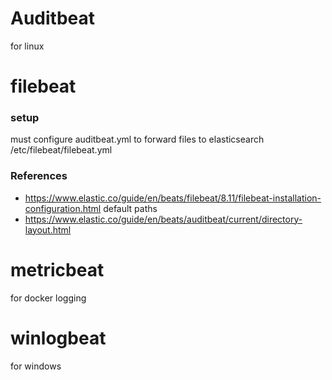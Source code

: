 # Auditbeat
for linux

# filebeat

### setup
must configure auditbeat.yml to forward files to elasticsearch
/etc/filebeat/filebeat.yml

### References
- https://www.elastic.co/guide/en/beats/filebeat/8.11/filebeat-installation-configuration.html
default paths
- https://www.elastic.co/guide/en/beats/auditbeat/current/directory-layout.html

# metricbeat
for docker logging

# winlogbeat
for windows
